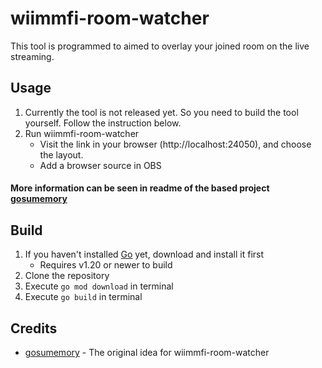 # wiimmfi-room-watcher

This tool is programmed to aimed to overlay your joined room on the live streaming.

## Usage

1. Currently the tool is not released yet. So you need to build the tool yourself. Follow the instruction below.
2. Run wiimmfi-room-watcher
    * Visit the link in your browser (http://localhost:24050), and choose the layout.
    * Add a browser source in OBS

#### More information can be seen in readme of the based project [gosumemory](https://github.com/l3lackShark/gosumemory)

## Build

1. If you haven't installed [Go](https://go.dev/) yet, download and install it first
    * Requires v1.20 or newer to build
2. Clone the repository
3. Execute `go mod download` in terminal
4. Execute `go build` in terminal

## Credits

* [gosumemory](https://github.com/l3lackShark/gosumemory) - The original idea for wiimmfi-room-watcher
